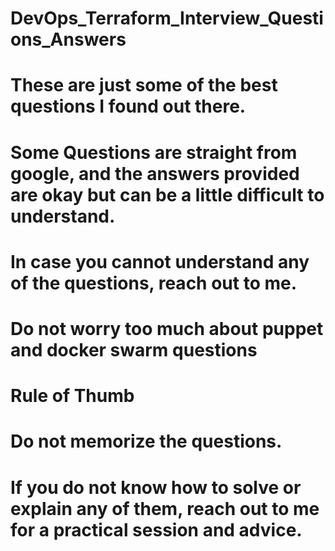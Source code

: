 # DevOps_Terraform_Interview_Questions_Answers

# These are just some of the best questions I found out there.

# Some Questions are straight from google, and the answers provided are okay but can be a little difficult to understand. 

# In case you cannot understand any of the questions, reach out to me.

# Do not worry too much about puppet and docker swarm questions 

# Rule of Thumb 

# Do not memorize the questions. 

# If you do not know how to solve or explain any of them, reach out to me for a practical session and advice. 

